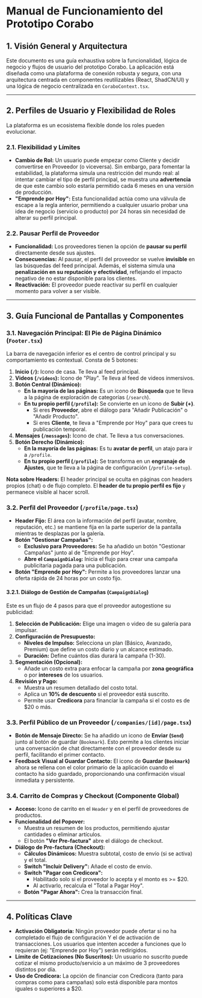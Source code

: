 # Manual de Funcionamiento del Prototipo Corabo

## 1. Visión General y Arquitectura

Este documento es una guía exhaustiva sobre la funcionalidad, lógica de negocio y flujos de usuario del prototipo Corabo. La aplicación está diseñada como una plataforma de conexión robusta y segura, con una arquitectura centrada en componentes reutilizables (React, ShadCN/UI) y una lógica de negocio centralizada en `CoraboContext.tsx`.

---

## 2. Perfiles de Usuario y Flexibilidad de Roles

La plataforma es un ecosistema flexible donde los roles pueden evolucionar.

### 2.1. Flexibilidad y Límites
- **Cambio de Rol:** Un usuario puede empezar como Cliente y decidir convertirse en Proveedor (o viceversa). Sin embargo, para fomentar la estabilidad, la plataforma simula una restricción del mundo real: al intentar cambiar el tipo de perfil principal, se muestra una **advertencia** de que este cambio solo estaría permitido cada 6 meses en una versión de producción.
- **"Emprende por Hoy":** Esta funcionalidad actúa como una válvula de escape a la regla anterior, permitiendo a cualquier usuario probar una idea de negocio (servicio o producto) por 24 horas sin necesidad de alterar su perfil principal.

### 2.2. Pausar Perfil de Proveedor
- **Funcionalidad:** Los proveedores tienen la opción de **pausar su perfil** directamente desde sus ajustes.
- **Consecuencias:** Al pausar, el perfil del proveedor se vuelve **invisible** en las búsquedas del feed principal. Además, el sistema simula una **penalización en su reputación y efectividad**, reflejando el impacto negativo de no estar disponible para los clientes.
- **Reactivación:** El proveedor puede reactivar su perfil en cualquier momento para volver a ser visible.

---

## 3. Guía Funcional de Pantallas y Componentes

### 3.1. Navegación Principal: El Pie de Página Dinámico (`Footer.tsx`)
La barra de navegación inferior es el centro de control principal y su comportamiento es contextual. Consta de 5 botones:

1.  **Inicio (`/`):** Icono de casa. Te lleva al feed principal.
2.  **Videos (`/videos`):** Icono de "Play". Te lleva al feed de videos inmersivos.
3.  **Botón Central (Dinámico):**
    -   **En la mayoría de las páginas:** Es un icono de **Búsqueda** que te lleva a la página de exploración de categorías (`/search`).
    -   **En tu propio perfil (`/profile`):** Se convierte en un icono de **Subir (+)**.
        -   Si eres **Proveedor**, abre el diálogo para "Añadir Publicación" o "Añadir Producto".
        -   Si eres **Cliente**, te lleva a "Emprende por Hoy" para que crees tu publicación temporal.
4.  **Mensajes (`/messages`):** Icono de chat. Te lleva a tus conversaciones.
5.  **Botón Derecho (Dinámico):**
    -   **En la mayoría de las páginas:** Es tu **avatar de perfil**, un atajo para ir a `/profile`.
    -   **En tu propio perfil (`/profile`):** Se transforma en un **engranaje de Ajustes**, que te lleva a la página de configuración (`/profile-setup`).

**Nota sobre Headers:** El header principal se oculta en páginas con headers propios (chat) o de flujo completo. El **header de tu propio perfil es fijo** y permanece visible al hacer scroll.

### 3.2. Perfil del Proveedor (`/profile/page.tsx`)

- **Header Fijo:** El área con la información del perfil (avatar, nombre, reputación, etc.) se mantiene fija en la parte superior de la pantalla mientras te desplazas por la galería.
- **Botón "Gestionar Campañas":**
  - **Exclusivo para Proveedores:** Se ha añadido un botón "Gestionar Campañas" junto al de "Emprende por Hoy".
  - **Abre el `CampaignDialog`:** Inicia el flujo para crear una campaña publicitaria pagada para una publicación.
- **Botón "Emprende por Hoy":** Permite a los proveedores lanzar una oferta rápida de 24 horas por un costo fijo.

#### 3.2.1. Diálogo de Gestión de Campañas (`CampaignDialog`)
Este es un flujo de 4 pasos para que el proveedor autogestione su publicidad:
1.  **Selección de Publicación:** Elige una imagen o video de su galería para impulsar.
2.  **Configuración de Presupuesto:**
    -   **Niveles de Impulso:** Selecciona un plan (Básico, Avanzado, Premium) que define un costo diario y un alcance estimado.
    -   **Duración:** Define cuántos días durará la campaña (1-30).
3.  **Segmentación (Opcional):**
    -   Añade un costo extra para enfocar la campaña por **zona geográfica** o por **intereses** de los usuarios.
4.  **Revisión y Pago:**
    -   Muestra un resumen detallado del costo total.
    -   Aplica un **10% de descuento** si el proveedor está suscrito.
    -   Permite usar **Credicora** para financiar la campaña si el costo es de $20 o más.

### 3.3. Perfil Público de un Proveedor (`/companies/[id]/page.tsx`)
- **Botón de Mensaje Directo:** Se ha añadido un icono de **Enviar (`Send`)** junto al botón de guardar (`Bookmark`). Esto permite a los clientes iniciar una conversación de chat directamente con el proveedor desde su perfil, facilitando el primer contacto.
- **Feedback Visual al Guardar Contacto:** El icono de **Guardar (`Bookmark`)** ahora se rellena con el color primario de la aplicación cuando el contacto ha sido guardado, proporcionando una confirmación visual inmediata y persistente.

### 3.4. Carrito de Compras y Checkout (Componente Global)
- **Acceso:** Icono de carrito en el `Header` y en el perfil de proveedores de productos.
- **Funcionalidad del Popover:**
  - Muestra un resumen de los productos, permitiendo ajustar cantidades o eliminar artículos.
  - El botón **"Ver Pre-factura"** abre el diálogo de checkout.
- **Diálogo de Pre-factura (Checkout):**
  - **Cálculos Dinámicos:** Muestra subtotal, costo de envío (si se activa) y el total.
  - **Switch "Incluir Delivery":** Añade el costo de envío.
  - **Switch "Pagar con Credicora":**
    - Habilitado solo si el proveedor lo acepta y el monto es >= $20.
    - Al activarlo, recalcula el "Total a Pagar Hoy".
  - **Botón "Pagar Ahora":** Crea la transacción final.

---

## 4. Políticas Clave
- **Activación Obligatoria:** Ningún proveedor puede ofertar si no ha completado el flujo de configuración Y el de activación de transacciones. Los usuarios que intenten acceder a funciones que lo requieran (ej: "Emprende por Hoy") serán redirigidos.
- **Límite de Cotizaciones (No Suscritos):** Un usuario no suscrito puede cotizar el mismo producto/servicio a un máximo de 3 proveedores distintos por día.
- **Uso de Credicora:** La opción de financiar con Credicora (tanto para compras como para campañas) solo está disponible para montos iguales o superiores a $20.
